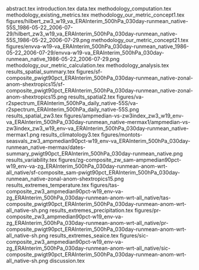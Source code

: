 abstract.tex
introduction.tex
data.tex
methodology_computation.tex
methodology_existing_metrics.tex
methodology_our_metric_concept1.tex
figures/hilbert_zw3_w19_va_ERAInterim_500hPa_030day-runmean_native-55S_1986-05-22_2006-07-29/hilbert_zw3_w19_va_ERAInterim_500hPa_030day-runmean_native-55S_1986-05-22_2006-07-29.png
methodology_our_metric_concept21.tex
figures/envva-w19-va_ERAInterim_500hPa_030day-runmean_native_1986-05-22_2006-07-29/envva-w19-va_ERAInterim_500hPa_030day-runmean_native_1986-05-22_2006-07-29.png
methodology_our_metric_calculation.tex
methodology_analysis.tex
results_spatial_summary.tex
figures/sf-composite_pwigt90pct_ERAInterim_500hPa_030day-runmean_native-zonal-anom-shextropics15/sf-composite_pwigt90pct_ERAInterim_500hPa_030day-runmean_native-zonal-anom-shextropics15.png
results_spatial2.tex
figures/va-r2spectrum_ERAInterim_500hPa_daily_native-55S/va-r2spectrum_ERAInterim_500hPa_daily_native-55S.png
results_spatial_zw3.tex
figures/ampmedian-vs-zw3index_zw3_w19_env-va_ERAInterim_500hPa_030day-runmean_native-mermax1/ampmedian-vs-zw3index_zw3_w19_env-va_ERAInterim_500hPa_030day-runmean_native-mermax1.png
results_climatology3.tex
figures/montots-seasvals_zw3_ampmedian90pct-w19_env-va_ERAInterim_500hPa_030day-runmean_native-mermax/dates-summary_pwigt90pct_ERAInterim_500hPa_030day-runmean_native.png
results_variability.tex
figures/zg-composite_zw_sam-ampmedian90pct-w19_env-va-zg_ERAInterim_500hPa_030day-runmean-anom-wrt-all_native/sf-composite_sam-pwigt90pct_ERAInterim_500hPa_030day-runmean_native-zonal-anom-shextropics15.png
results_extremes_temperature.tex
figures/tas-composite_zw3_ampmedian90pct-w19_env-va-zg_ERAInterim_500hPa_030day-runmean-anom-wrt-all_native/tas-composite_pwigt90pct_ERAInterim_500hPa_030day-runmean-anom-wrt-all_native-sh.png
results_extremes_precipitation.tex
figures/pr-composite_zw3_ampmedian90pct-w19_env-va-zg_ERAInterim_500hPa_030day-runmean-anom-wrt-all_native/pr-composite_pwigt90pct_ERAInterim_500hPa_030day-runmean-anom-wrt-all_native-sh.png
results_extremes_seaice.tex
figures/sic-composite_zw3_ampmedian90pct-w19_env-va-zg_ERAInterim_500hPa_030day-runmean-anom-wrt-all_native/sic-composite_pwigt90pct_ERAInterim_500hPa_030day-runmean-anom-wrt-all_native-sh.png
discussion.tex